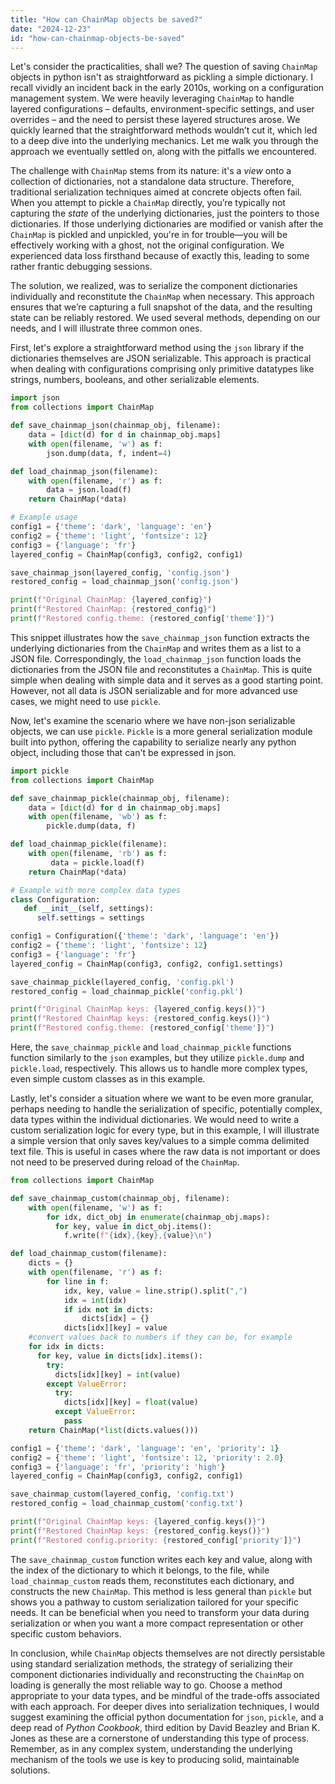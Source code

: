 ```yaml
---
title: "How can ChainMap objects be saved?"
date: "2024-12-23"
id: "how-can-chainmap-objects-be-saved"
---
```


Let's consider the practicalities, shall we? The question of saving `ChainMap` objects in python isn't as straightforward as pickling a simple dictionary. I recall vividly an incident back in the early 2010s, working on a configuration management system. We were heavily leveraging `ChainMap` to handle layered configurations – defaults, environment-specific settings, and user overrides – and the need to persist these layered structures arose. We quickly learned that the straightforward methods wouldn’t cut it, which led to a deep dive into the underlying mechanics. Let me walk you through the approach we eventually settled on, along with the pitfalls we encountered.

The challenge with `ChainMap` stems from its nature: it's a *view* onto a collection of dictionaries, not a standalone data structure. Therefore, traditional serialization techniques aimed at concrete objects often fail. When you attempt to pickle a `ChainMap` directly, you’re typically not capturing the *state* of the underlying dictionaries, just the pointers to those dictionaries. If those underlying dictionaries are modified or vanish after the `ChainMap` is pickled and unpickled, you're in for trouble—you will be effectively working with a ghost, not the original configuration. We experienced data loss firsthand because of exactly this, leading to some rather frantic debugging sessions.

The solution, we realized, was to serialize the component dictionaries individually and reconstitute the `ChainMap` when necessary. This approach ensures that we’re capturing a full snapshot of the data, and the resulting state can be reliably restored. We used several methods, depending on our needs, and I will illustrate three common ones.

First, let's explore a straightforward method using the `json` library if the dictionaries themselves are JSON serializable. This approach is practical when dealing with configurations comprising only primitive datatypes like strings, numbers, booleans, and other serializable elements.

```python
import json
from collections import ChainMap

def save_chainmap_json(chainmap_obj, filename):
    data = [dict(d) for d in chainmap_obj.maps]
    with open(filename, 'w') as f:
        json.dump(data, f, indent=4)

def load_chainmap_json(filename):
    with open(filename, 'r') as f:
        data = json.load(f)
    return ChainMap(*data)

# Example usage
config1 = {'theme': 'dark', 'language': 'en'}
config2 = {'theme': 'light', 'fontsize': 12}
config3 = {'language': 'fr'}
layered_config = ChainMap(config3, config2, config1)

save_chainmap_json(layered_config, 'config.json')
restored_config = load_chainmap_json('config.json')

print(f"Original ChainMap: {layered_config}")
print(f"Restored ChainMap: {restored_config}")
print(f"Restored config.theme: {restored_config['theme']}")
```

This snippet illustrates how the `save_chainmap_json` function extracts the underlying dictionaries from the `ChainMap` and writes them as a list to a JSON file. Correspondingly, the `load_chainmap_json` function loads the dictionaries from the JSON file and reconstitutes a `ChainMap`. This is quite simple when dealing with simple data and it serves as a good starting point. However, not all data is JSON serializable and for more advanced use cases, we might need to use `pickle`.

Now, let's examine the scenario where we have non-json serializable objects, we can use `pickle`. `Pickle` is a more general serialization module built into python, offering the capability to serialize nearly any python object, including those that can't be expressed in json.

```python
import pickle
from collections import ChainMap

def save_chainmap_pickle(chainmap_obj, filename):
    data = [dict(d) for d in chainmap_obj.maps]
    with open(filename, 'wb') as f:
        pickle.dump(data, f)

def load_chainmap_pickle(filename):
    with open(filename, 'rb') as f:
         data = pickle.load(f)
    return ChainMap(*data)

# Example with more complex data types
class Configuration:
   def __init__(self, settings):
      self.settings = settings

config1 = Configuration({'theme': 'dark', 'language': 'en'})
config2 = {'theme': 'light', 'fontsize': 12}
config3 = {'language': 'fr'}
layered_config = ChainMap(config3, config2, config1.settings)

save_chainmap_pickle(layered_config, 'config.pkl')
restored_config = load_chainmap_pickle('config.pkl')

print(f"Original ChainMap keys: {layered_config.keys()}")
print(f"Restored ChainMap keys: {restored_config.keys()}")
print(f"Restored config.theme: {restored_config['theme']}")

```

Here, the `save_chainmap_pickle` and `load_chainmap_pickle` functions function similarly to the `json` examples, but they utilize `pickle.dump` and `pickle.load`, respectively. This allows us to handle more complex types, even simple custom classes as in this example.

Lastly, let's consider a situation where we want to be even more granular, perhaps needing to handle the serialization of specific, potentially complex, data types within the individual dictionaries. We would need to write a custom serialization logic for every type, but in this example, I will illustrate a simple version that only saves key/values to a simple comma delimited text file. This is useful in cases where the raw data is not important or does not need to be preserved during reload of the `ChainMap`.

```python
from collections import ChainMap

def save_chainmap_custom(chainmap_obj, filename):
    with open(filename, 'w') as f:
        for idx, dict_obj in enumerate(chainmap_obj.maps):
          for key, value in dict_obj.items():
            f.write(f"{idx},{key},{value}\n")

def load_chainmap_custom(filename):
    dicts = {}
    with open(filename, 'r') as f:
        for line in f:
            idx, key, value = line.strip().split(",")
            idx = int(idx)
            if idx not in dicts:
                dicts[idx] = {}
            dicts[idx][key] = value
    #convert values back to numbers if they can be, for example
    for idx in dicts:
      for key, value in dicts[idx].items():
        try:
          dicts[idx][key] = int(value)
        except ValueError:
          try:
            dicts[idx][key] = float(value)
          except ValueError:
            pass
    return ChainMap(*list(dicts.values()))

config1 = {'theme': 'dark', 'language': 'en', 'priority': 1}
config2 = {'theme': 'light', 'fontsize': 12, 'priority': 2.0}
config3 = {'language': 'fr', 'priority': 'high'}
layered_config = ChainMap(config3, config2, config1)

save_chainmap_custom(layered_config, 'config.txt')
restored_config = load_chainmap_custom('config.txt')

print(f"Original ChainMap keys: {layered_config.keys()}")
print(f"Restored ChainMap keys: {restored_config.keys()}")
print(f"Restored config.priority: {restored_config['priority']}")

```

The `save_chainmap_custom` function writes each key and value, along with the index of the dictionary to which it belongs, to the file, while `load_chainmap_custom` reads them, reconstitutes each dictionary, and constructs the new `ChainMap`. This method is less general than `pickle` but shows you a pathway to custom serialization tailored for your specific needs. It can be beneficial when you need to transform your data during serialization or when you want a more compact representation or other specific custom behaviors.

In conclusion, while `ChainMap` objects themselves are not directly persistable using standard serialization methods, the strategy of serializing their component dictionaries individually and reconstructing the `ChainMap` on loading is generally the most reliable way to go. Choose a method appropriate to your data types, and be mindful of the trade-offs associated with each approach. For deeper dives into serialization techniques, I would suggest examining the official python documentation for `json`, `pickle`, and a deep read of *Python Cookbook*, third edition by David Beazley and Brian K. Jones as these are a cornerstone of understanding this type of process. Remember, as in any complex system, understanding the underlying mechanism of the tools we use is key to producing solid, maintainable solutions.
